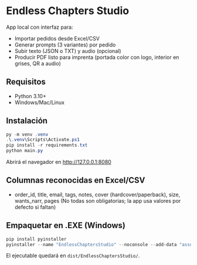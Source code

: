 
# Endless Chapters Studio

App local con interfaz para:
- Importar pedidos desde Excel/CSV
- Generar prompts (3 variantes) por pedido
- Subir texto (JSON o TXT) y audio (opcional)
- Producir PDF listo para imprenta (portada color con logo, interior en grises, QR a audio)

## Requisitos
- Python 3.10+
- Windows/Mac/Linux

## Instalación
```powershell
py -m venv .venv
.\.venv\Scripts\Activate.ps1
pip install -r requirements.txt
python main.py
```
Abrirá el navegador en http://127.0.0.1:8080

## Columnas reconocidas en Excel/CSV
- order_id, title, email, tags, notes, cover (hardcover/paperback), size, wants_narr, pages
(No todas son obligatorias; la app usa valores por defecto si faltan)

## Empaquetar en .EXE (Windows)
```powershell
pip install pyinstaller
pyinstaller --name "EndlessChaptersStudio" --noconsole --add-data "assets;assets" main.py
```
El ejecutable quedará en `dist/EndlessChaptersStudio/`.
